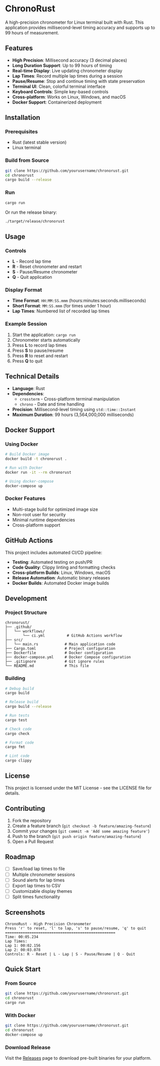 # ChronoRust

A high-precision chronometer for Linux terminal built with Rust. This application provides millisecond-level timing accuracy and supports up to 99 hours of measurement.

## Features

- **High Precision**: Millisecond accuracy (3 decimal places)
- **Long Duration Support**: Up to 99 hours of timing
- **Real-time Display**: Live updating chronometer display
- **Lap Times**: Record multiple lap times during a session
- **Pause/Resume**: Stop and continue timing with state preservation
- **Terminal UI**: Clean, colorful terminal interface
- **Keyboard Controls**: Simple key-based controls
- **Cross-platform**: Works on Linux, Windows, and macOS
- **Docker Support**: Containerized deployment

## Installation

### Prerequisites

- Rust (latest stable version)
- Linux terminal

### Build from Source

```bash
git clone https://github.com/yourusername/chronorust.git
cd chronorust
cargo build --release
```

### Run

```bash
cargo run
```

Or run the release binary:

```bash
./target/release/chronorust
```

## Usage

### Controls

- **L** - Record lap time
- **R** - Reset chronometer and restart
- **S** - Pause/Resume chronometer
- **Q** - Quit application

### Display Format

- **Time Format**: `HH:MM:SS.mmm` (hours:minutes:seconds.milliseconds)
- **Short Format**: `MM:SS.mmm` (for times under 1 hour)
- **Lap Times**: Numbered list of recorded lap times

### Example Session

1. Start the application: `cargo run`
2. Chronometer starts automatically
3. Press **L** to record lap times
4. Press **S** to pause/resume
5. Press **R** to reset and restart
6. Press **Q** to quit

## Technical Details

- **Language**: Rust
- **Dependencies**: 
  - `crossterm` - Cross-platform terminal manipulation
  - `chrono` - Date and time handling
- **Precision**: Millisecond-level timing using `std::time::Instant`
- **Maximum Duration**: 99 hours (3,564,000,000 milliseconds)

## Docker Support

### Using Docker

```bash
# Build Docker image
docker build -t chronorust .

# Run with Docker
docker run -it --rm chronorust

# Using docker-compose
docker-compose up
```

### Docker Features

- Multi-stage build for optimized image size
- Non-root user for security
- Minimal runtime dependencies
- Cross-platform support

## GitHub Actions

This project includes automated CI/CD pipeline:

- **Testing**: Automated testing on push/PR
- **Code Quality**: Clippy linting and formatting checks
- **Cross-platform Builds**: Linux, Windows, macOS
- **Release Automation**: Automatic binary releases
- **Docker Builds**: Automated Docker image builds

## Development

### Project Structure

```
chronorust/
├── .github/
│   └── workflows/
│       └── ci.yml          # GitHub Actions workflow
├── src/
│   └── main.rs            # Main application code
├── Cargo.toml             # Project configuration
├── Dockerfile             # Docker configuration
├── docker-compose.yml     # Docker Compose configuration
├── .gitignore             # Git ignore rules
└── README.md              # This file
```

### Building

```bash
# Debug build
cargo build

# Release build
cargo build --release

# Run tests
cargo test

# Check code
cargo check

# Format code
cargo fmt

# Lint code
cargo clippy
```

## License

This project is licensed under the MIT License - see the LICENSE file for details.

## Contributing

1. Fork the repository
2. Create a feature branch (`git checkout -b feature/amazing-feature`)
3. Commit your changes (`git commit -m 'Add some amazing feature'`)
4. Push to the branch (`git push origin feature/amazing-feature`)
5. Open a Pull Request

## Roadmap

- [ ] Save/load lap times to file
- [ ] Multiple chronometer sessions
- [ ] Sound alerts for lap times
- [ ] Export lap times to CSV
- [ ] Customizable display themes
- [ ] Split times functionality

## Screenshots

```
ChronoRust - High Precision Chronometer
Press 'r' to reset, 'l' to lap, 's' to pause/resume, 'q' to quit
==================================================
Time: 00:05.234
Lap Times:
Lap 1: 00:02.156
Lap 2: 00:03.078
Controls: R - Reset | L - Lap | S - Pause/Resume | Q - Quit
```

## Quick Start

### From Source
```bash
git clone https://github.com/yourusername/chronorust.git
cd chronorust
cargo run
```

### With Docker
```bash
git clone https://github.com/yourusername/chronorust.git
cd chronorust
docker-compose up
```

### Download Release
Visit the [Releases](https://github.com/yourusername/chronorust/releases) page to download pre-built binaries for your platform.
